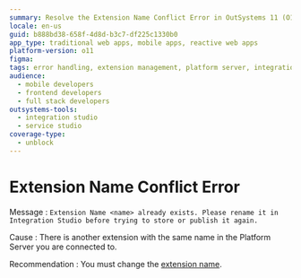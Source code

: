 ```yaml
---
summary: Resolve the Extension Name Conflict Error in OutSystems 11 (O11) by renaming the duplicate extension in Integration Studio.
locale: en-us
guid: b888bd38-658f-4d8d-b3c7-df225c1330b0
app_type: traditional web apps, mobile apps, reactive web apps
platform-version: o11
figma:
tags: error handling, extension management, platform server, integration studio, publishing apps
audience:
  - mobile developers
  - frontend developers
  - full stack developers
outsystems-tools:
  - integration studio
  - service studio
coverage-type:
  - unblock
---
```


# Extension Name Conflict Error

Message
:   `Extension Name <name> already exists. Please rename it in Integration Studio before trying to store or publish it again.`

Cause
:   There is another extension with the same name in the Platform Server you are connected to.

Recommendation
:   You must change the [extension name](<../../integration-studio/element-property/extension.md>).
